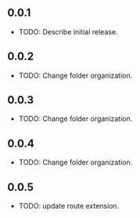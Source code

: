 ## 0.0.1
* TODO: Describe initial release.
## 0.0.2
* TODO: Change folder organization.
## 0.0.3
* TODO: Change folder organization.
## 0.0.4
* TODO: Change folder organization.
## 0.0.5
* TODO: update route extension.
